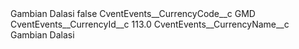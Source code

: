 <?xml version="1.0" encoding="UTF-8"?>
<CustomMetadata xmlns="http://soap.sforce.com/2006/04/metadata" xmlns:xsi="http://www.w3.org/2001/XMLSchema-instance" xmlns:xsd="http://www.w3.org/2001/XMLSchema">
    <label>Gambian Dalasi</label>
    <protected>false</protected>
    <values>
        <field>CventEvents__CurrencyCode__c</field>
        <value xsi:type="xsd:string">GMD</value>
    </values>
    <values>
        <field>CventEvents__CurrencyId__c</field>
        <value xsi:type="xsd:double">113.0</value>
    </values>
    <values>
        <field>CventEvents__CurrencyName__c</field>
        <value xsi:type="xsd:string">Gambian Dalasi</value>
    </values>
</CustomMetadata>
